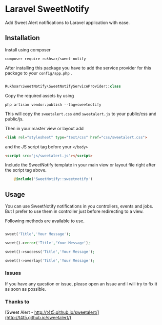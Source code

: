 # Laravel SweetNotify

Add Sweet Alert notifications to Laravel application with ease.

## Installation

Install using composer

```
composer require rukhsar/sweet-notify
```

After installing this package you have to add the service provider for this package to your `config/app.php` .

```php

Rukhsar\SweetNotify\SweetNotifyServiceProvider::class
```

Copy the required assets by using

```
php artisan vendor:publish --tag=sweetnotify
```

This will copy the `sweetalert.css` and `sweetalert.js` to your public/css and public/js.

Then in your master view or layout add

```html
<link rel="stylesheet" type="text/css" href="css/sweetalert.css">
```

and the JS script tag before your `</body>`

```html
<script src="js/sweetalert.js"></script>
```

Include the SweetNotify template in your main view or layout file right after the script tag above.

```php
    @include('SweetNotify::sweetnotify')
```

## Usage

You can use SweetNotify notifications in you controllers, events and jobs. But I prefer to use them in controller just before redirecting to a view.

Following methods are available to use.

```php

sweet('Title','Your Message');

sweet()->error('Title','Your Message');

sweet()->success('Title','Your Message');

sweet()->overlay('Title','Your Message');

```

### Issues

If you have any question or issue, please open an Issue and I will try to fix it as soon as possible.

### Thanks to

[Sweet Alert - http://t4t5.github.io/sweetalert/](http://t4t5.github.io/sweetalert/)


